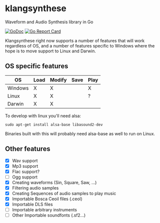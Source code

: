 # klangsynthese
Waveform and Audio Synthesis library in Go

[![GoDoc](https://godoc.org/github.com/200sc/klangsynthese?status.svg)](https://godoc.org/github.com/200sc/klangsynthese)
[![Go Report Card](https://goreportcard.com/badge/github.com/200sc/klangsynthese)](https://goreportcard.com/report/github.com/200sc/klangsynthese)

Klangsynthese right now supports a number of features that will work regardless of OS,
and a number of features specific to Windows where the hope is to move support to Linux
and Darwin.

## OS specific features

| OS       | Load | Modify | Save   | Play |
| -------- | ---- | ------ | ------ | ---- |
| Windows  | X    | X      |        |  X   |
| Linux    | X    | X      |        |  ?   |
| Darwin   | X    | X      |        |      |

To develop with linux you'll need alsa:

`sudo apt-get install alsa-base libasound2-dev`

Binaries built with this will probably need alsa-base as well to run on Linux.

## Other features

- [x] Wav support
- [x] Mp3 support
- [x] Flac support?
- [ ] Ogg support
- [x] Creating waveforms (Sin, Square, Saw, ...)
- [x] Filtering audio samples
- [x] Creating Sequences of audio samples to play music
- [x] Importable Bosca Ceoil files (.ceol)
- [x] Importable DLS files 
- [ ] Importable arbitrary instruments
- [ ] Other Importable soundfonts (.sf2...)
